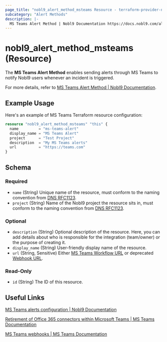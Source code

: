 ```yaml
---
page_title: "nobl9_alert_method_msteams Resource - terraform-provider-nobl9"
subcategory: "Alert Methods"
description: |-
  MS Teams Alert Method | Nobl9 Documentation https://docs.nobl9.com/alerting/alert-methods/ms-teams
---
```


# nobl9_alert_method_msteams (Resource)

The **MS Teams Alert Method** enables sending alerts through MS Teams to notify Nobl9 users whenever an incident is triggered.

For more details, refer to [MS Teams Alert Method | Nobl9 Documentation](https://docs.nobl9.com/alerting/alert-methods/ms-teams).

## Example Usage

Here's an example of MS Teams Terraform resource configuration:

```terraform
resource "nobl9_alert_method_msteams" "this" {
  name         = "ms-teams-alert"
  display_name = "MS Teams Alert"
  project      = "Test Project"
  description  = "My MS Teams alerts"
  url          = "https://teams.com"
}
```

<!-- schema generated by tfplugindocs -->
## Schema

### Required

- `name` (String) Unique name of the resource, must conform to the naming convention from [DNS RFC1123](https://kubernetes.io/docs/concepts/overview/working-with-objects/names/#names).
- `project` (String) Name of the Nobl9 project the resource sits in, must conform to the naming convention from [DNS RFC1123](https://kubernetes.io/docs/concepts/overview/working-with-objects/names/#names).

### Optional

- `description` (String) Optional description of the resource. Here, you can add details about who is responsible for the integration (team/owner) or the purpose of creating it.
- `display_name` (String) User-friendly display name of the resource.
- `url` (String, Sensitive) Either [MS Teams Workflow URL](https://docs.nobl9.com/alerting/alert-methods/ms-teams/#2) or deprecated [Webhook URL](https://docs.nobl9.com/alerting/alert-methods/ms-teams/#webhook-url-).

### Read-Only

- `id` (String) The ID of this resource.

## Useful Links

[MS Teams alerts configuration | Nobl9 Documentation](https://docs.nobl9.com/alerting/alert-methods/ms-teams)

[Retirement of Office 365 connectors within Microsoft Teams | MS Teams Documentation](https://devblogs.microsoft.com/microsoft365dev/retirement-of-office-365-connectors-within-microsoft-teams/)

[MS Teams webhooks | MS Teams Documentation](https://learn.microsoft.com/en-us/microsoftteams/platform/webhooks-and-connectors/how-to/add-incoming-webhook)